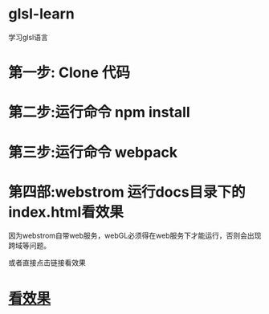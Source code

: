 # glsl-learn
学习glsl语言
<h1>第一步: Clone 代码 </h1>
<h1>第二步:运行命令 npm install </h1>
<h1>第三步:运行命令 webpack</h1>
<h1>第四部:webstrom 运行docs目录下的index.html看效果</h1>
<p>因为webstrom自带web服务，webGL必须得在web服务下才能运行，否则会出现跨域等问题。</p>
<body>
     或者直接点击链接看效果
    <h1><a href="https://haoyuan336.github.io/glsl-learn/index.html">看效果</a></h1>
</body>
